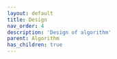```yaml
---
layout: default
title: Design
nav_order: 4
description: 'Design of algorithm'
parent: Algorithm
has_children: true
---
```


